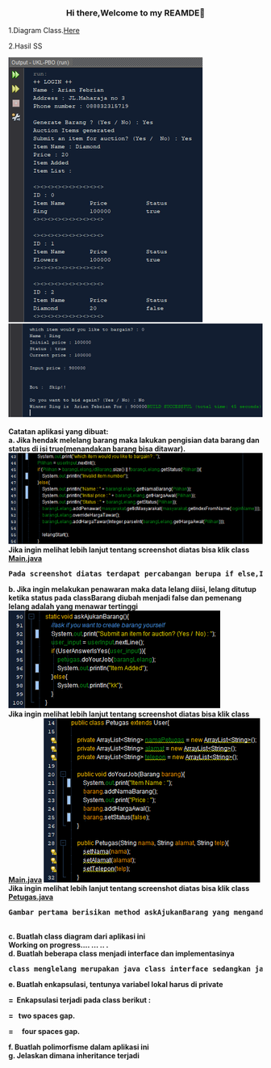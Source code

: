 <h3 align=center>Hi there,Welcome to my REAMDE👋</h3>
<p>1.Diagram Class.<a href="https://github.com/ariannnnnnn/praktikum-Java/blob/master/UKL-PBO/src/ScreenshotPBO/Diagram%20Class%20of%20Lelang.png">Here</a></p>
<p>2.Hasil SS</p>
<img src="https://github.com/ariannnnnnn/praktikum-Java/blob/master/UKL-PBO/src/ScreenshotPBO/Screenshot%20(1869).png"class="image">
<img src="https://github.com/ariannnnnnn/praktikum-Java/blob/master/UKL-PBO/src/ScreenshotPBO/Screenshot%20(1870).png"class="image">
<b>
  <br>
  <br>
  Catatan aplikasi yang dibuat:<br>
a. Jika hendak melelang barang maka lakukan pengisian data barang dan status di isi true(menandakan barang bisa ditawar).<br>
<img src="https://github.com/ariannnnnnn/praktikum-Java/blob/master/UKL-PBO/src/ScreenshotPBO/Screenshot%20(1872).png"class="image">
  <br>
<b>Jika ingin melihat lebih lanjut tentang screenshot diatas bisa klik class <a href="https://github.com/ariannnnnnn/praktikum-Java/blob/master/UKL-PBO/src/Lelang/Main.java">Main.java</a></b>
  <br>
  <pre>Pada screenshot diatas terdapat percabangan berupa if else,If else disini digunakan untuk menanyakan apakah user akan menambah barang lelang atau tidak namun apapun jawabannya lelang tetap akan dilaksanankan.Perbedaan pada pilihan jawaban user akan mempengaruhi jalannya class <a href="https://github.com/ariannnnnnn/praktikum-Java/blob/master/UKL-PBO/src/Lelang/Main.java">Main.java</a> .Jika pilihan yang diinputkan oleh user kurang dari(<) IDBarang pada class barang maka tidak akan menambahkan item baru pada lelang tersebut.</pre>
b. Jika ingin melakukan penawaran maka data lelang diisi, lelang ditutup ketika status pada classBarang diubah menjadi false dan pemenang lelang adalah yang menawar tertinggi<br>
<img src="https://github.com/ariannnnnnn/praktikum-Java/blob/master/UKL-PBO/src/ScreenshotPBO/Screenshot%20(1875).png"class="image">
  <br>
<b>Jika ingin melihat lebih lanjut tentang screenshot diatas bisa klik class <a href="https://github.com/ariannnnnnn/praktikum-Java/blob/master/UKL-PBO/src/Lelang/Main.java">Main.java</a></b>
  <img src="https://github.com/ariannnnnnn/praktikum-Java/blob/master/UKL-PBO/src/ScreenshotPBO/Screenshot%20(1876).png"class="image">
  <br>
  <b>Jika ingin melihat lebih lanjut tentang screenshot diatas bisa klik class <a href="https://github.com/ariannnnnnn/praktikum-Java/blob/master/UKL-PBO/src/Lelang/Petugas.java">Petugas.java</a></b>
<pre>
Gambar pertama berisikan method askAjukanBarang yang mengandung percabangan ifelse didalamnya.Method ini dibuka dengan menampilkan <b>"Submit an item for auction?(Yes /No):"</b> setelah itu method dilanjutkan dengan percabangan apabila user menginputkan nilai/value/jumlah yang sama dengan(=) "Yes" maka akan memerintahkan petugas melakukan tugasnya dengan cara mengaktifkan method doYourJob pada class <a href="https://github.com/ariannnnnnn/praktikum-Java/blob/master/UKL-PBO/src/Lelang/Petugas.java">Petugas.java</a> Sesuai dengan screenshot dibawah ini.
</pre>
<br>
c. Buatlah class diagram dari aplikasi ini<br>
  Working on progress....
  ...
  ..
  .
<br>
d. Buatlah beberapa class menjadi interface dan implementasinya<br>
<pre>
class menglelang merupakan java class interface sedangkan java class lelang merupakan implementasinya.<a href="https://github.com/ariannnnnnn/praktikum-Java/blob/master/UKL-PBO/src/Lelang/mengLelang.java"> mengLelang.java</a><a href="https://github.com/ariannnnnnn/praktikum-Java/blob/master/UKL-PBO/src/Lelang/Lelang.java"> Lelang.java</a>
</pre>
e. Buatlah enkapsulasi, tentunya variabel lokal harus di private<br>
    <p>=&nbsp; Enkapsulasi terjadi pada class berikut : </p>
    <p>=&ensp; two spaces gap.</p>
    <p>=&emsp; four spaces gap.</p>
f. Buatlah polimorfisme dalam aplikasi ini<br>
g. Jelaskan dimana inheritance terjadi<br>
  </b>
